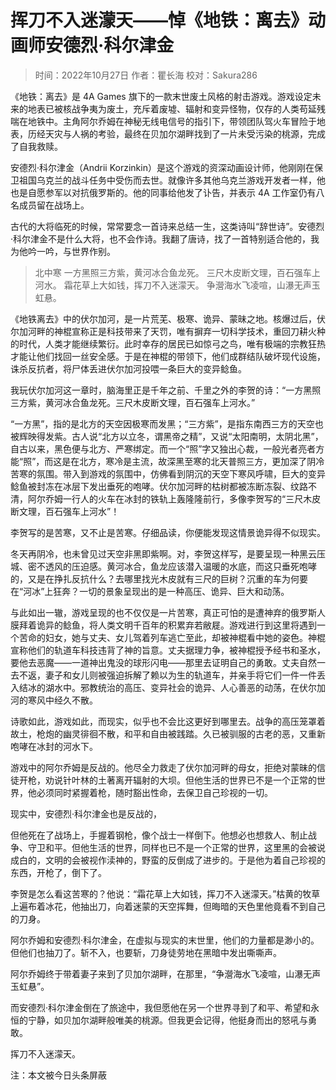 
# 挥刀不入迷濛天——悼《地铁：离去》动画师安德烈·科尔津金

> 时间：2022年10月27日
> 作者：瞿长海
> 校对：Sakura286

《地铁：离去》是 4A Games 旗下的一款末世废土风格的射击游戏。游戏设定未来的地表已被核战争夷为废土，充斥着废墟、辐射和变异怪物，仅存的人类苟延残喘在地铁中。主角阿尔乔姆在神秘无线电信号的指引下，带领团队驾火车冒险于地表，历经天灾与人祸的考验，最终在贝加尔湖畔找到了一片未受污染的桃源，完成了自我救赎。

安德烈·科尔津金（Andrii Korzinkin）是这个游戏的资深动画设计师，他刚刚在保卫祖国乌克兰的战斗任务中受伤而去世。就像许多其他乌克兰游戏开发者一样，他也是自愿参军以对抗俄罗斯的。他的同事给他发了讣告，并表示 4A 工作室仍有八名成员留在战场上。

古代的大将临死的时候，常常要念一首诗来总结一生，这类诗叫“辞世诗”。安德烈·科尔津金不是什么大将，也不会作诗。我翻了唐诗，找了一首特别适合他的，我为他吟一吟，与世界作别。

> 北中寒
> 一方黑照三方紫，黄河冰合鱼龙死。
> 三尺木皮断文理，百石强车上河水。
> 霜花草上大如钱，挥刀不入迷濛天。
> 争瀯海水飞凌喧，山瀑无声玉虹悬。

《地铁离去》中的伏尔加河，是一片荒芜、极寒、诡异、蒙昧之地。核爆过后，伏尔加河畔的神棍宣称正是科技带来了天罚，唯有摒弃一切科学技术，重回刀耕火种的时代，人类才能继续繁衍。此时幸存的居民已如惊弓之鸟，唯有极端的宗教狂热才能让他们找回一丝安全感。于是在神棍的带领下，他们成群结队破坏现代设施，诛杀反抗者，将尸体丢进伏尔加河投喂一条巨大的变异鲶鱼。

我玩伏尔加河这一章时，脑海里正是千年之前、千里之外的李贺的诗：“一方黑照三方紫，黄河冰合鱼龙死。三尺木皮断文理，百石强车上河水。”

“一方黑”，指的是北方的天空因极寒而发黑；“三方紫”，是指东南西三方的天空也被辉映得发紫。古人说“北方以立冬，谓黑帝之精”，又说“太阳南明，太阴北黑”，自古以来，黑色便与北方、严寒绑定。而一个“照”字又独出心裁，一般光者亮者方能“照”，而这是在北方，寒冷是主流，故深黑至寒的北天普照三方，更加深了阴冷苦寒的氛围。带入到游戏的氛围中，仿佛看到阴沉的天空下寒风呼啸，巨大的变异鲶鱼被封冻在冰层下发出垂死的咆哮。伏尔加河畔的枯树都被冻断冻裂、纹路不清，阿尔乔姆一行人的火车在冰封的铁轨上轰隆隆前行，多像李贺写的“三尺木皮断文理，百石强车上河水”！

李贺写的是苦寒，又不止是苦寒。仔细品读，你便能发现这情景诡异得不似现实。

冬天再阴冷，也未曾见过天空非黑即紫啊。对，李贺这样写，是要呈现一种黑云压城、密不透风的压迫感。黄河冰合，鱼龙应该潜入温暖的水底，而这只垂死咆哮的，又是在挣扎反抗什么？去哪里找光木皮就有三尺的巨树？沉重的车为何要在“河冰”上狂奔？一切的景象呈现出的是一种高压、诡异、巨大和动荡。

与此如出一辙，游戏呈现的也不仅仅是一片苦寒，真正可怕的是遭神弃的俄罗斯人膜拜着诡异的鲶鱼，将人类文明千百年的积累弃若敝屣。游戏进行到这里将遇到一个苦命的妇女，她与丈夫、女儿驾着列车逃亡至此，却被神棍看中她的姿色。神棍宣称他们的轨道车科技违背了神的旨意。丈夫据理力争，被神棍授予经书和圣水，要他去恶魔——一道神出鬼没的球形闪电——那里去证明自己的勇敢。丈夫自然一去不返，妻子和女儿则被强迫拆解了赖以为生的轨道车，并亲手将它们一件一件丢入结冰的湖水中。邪教统治的高压、变异社会的诡异、人心善恶的动荡，在伏尔加河的寒风中经久不散。

诗歌如此，游戏如此，而现实，似乎也不会比这更好到哪里去。战争的高压笼罩着故土，枪炮的幽灵徘徊不散，和平和自由被践踏。久已被驯服的古老的恶，又重新咆哮在冰封的河水下。

游戏中的阿尔乔姆是反战的。他尽全力救走了伏尔加河畔的母女，拒绝对蒙昧的信徒开枪，劝说针叶林的土著离开辐射的大坝。但他生活的世界已不是一个正常的世界，他必须同时紧握着枪，随时豁出性命，去保卫自己珍视的一切。

现实中，安德烈·科尔津金也是反战的，

但他死在了战场上，手握着钢枪，像个战士一样倒下。他想必也想救人、制止战争、守卫和平。但他生活的世界，同样也已不是一个正常的世界，这里黑的会被说成白的，文明的会被视作渎神的，野蛮的反倒成了进步的。于是他为着自己珍视的东西，开枪了，倒下了。

李贺是怎么看这苦寒的？他说：“霜花草上大如钱，挥刀不入迷濛天。”枯黄的牧草上遍布着冰花，他抽出刀，向着迷蒙的天空挥舞，但晦暗的天色里他竟看不到自己的刀身。

阿尔乔姆和安德烈·科尔津金，在虚拟与现实的末世里，他们的力量都是渺小的。但他们也抽刀了。斩不入，也要斩，刀身徒劳地在黑暗中发出嘶嘶声。

阿尔乔姆终于带着妻子来到了贝加尔湖畔，在那里，“争瀯海水飞凌喧，山瀑无声玉虹悬”。

而安德烈·科尔津金倒在了旅途中，我但愿他在另一个世界寻到了和平、希望和永恒的宁静，如贝加尔湖畔般唯美的桃源。但我更会记得，他挺身而出的怒吼与勇敢。

挥刀不入迷濛天。

注：本文被今日头条屏蔽
